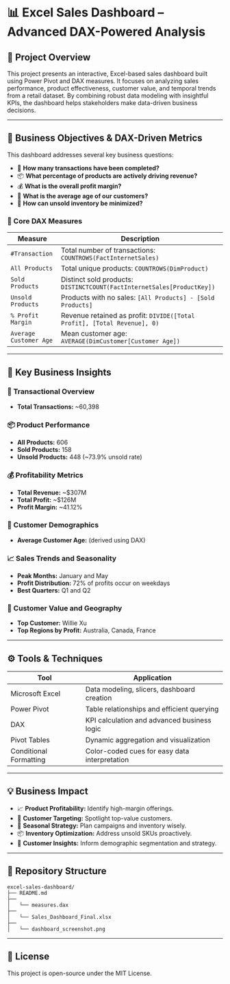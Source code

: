 # 📊 Excel Sales Dashboard – Advanced DAX-Powered Analysis

## 📘 Project Overview
This project presents an interactive, Excel-based sales dashboard built using Power Pivot and DAX measures. It focuses on analyzing sales performance, product effectiveness, customer value, and temporal trends from a retail dataset. By combining robust data modeling with insightful KPIs, the dashboard helps stakeholders make data-driven business decisions.

---

## 🎯 Business Objectives & DAX-Driven Metrics

This dashboard addresses several key business questions:

- 🔢 **How many transactions have been completed?**
- 📦 **What percentage of products are actively driving revenue?**
- 💰 **What is the overall profit margin?**
- 👥 **What is the average age of our customers?**
- 🚫 **How can unsold inventory be minimized?**

### 🧮 Core DAX Measures

| Measure              | Description                                                                 |
|----------------------|-----------------------------------------------------------------------------|
| `#Transaction`       | Total number of transactions: `COUNTROWS(FactInternetSales)`                |
| `All Products`       | Total unique products: `COUNTROWS(DimProduct)`                              |
| `Sold Products`      | Distinct sold products: `DISTINCTCOUNT(FactInternetSales[ProductKey])`      |
| `Unsold Products`    | Products with no sales: `[All Products] - [Sold Products]`                  |
| `% Profit Margin`    | Revenue retained as profit: `DIVIDE([Total Profit], [Total Revenue], 0)`    |
| `Average Customer Age` | Mean customer age: `AVERAGE(DimCustomer[Customer Age])`                   |

---

## 📌 Key Business Insights

### 🧾 Transactional Overview
- **Total Transactions:** ~60,398

### 📦 Product Performance
- **All Products:** 606
- **Sold Products:** 158
- **Unsold Products:** 448 (~73.9% unsold rate)

### 💰 Profitability Metrics
- **Total Revenue:** ~$307M
- **Total Profit:** ~$126M
- **Profit Margin:** ~41.12%

### 👥 Customer Demographics
- **Average Customer Age:** (derived using DAX)

### 📈 Sales Trends and Seasonality
- **Peak Months:** January and May
- **Profit Distribution:** 72% of profits occur on weekdays
- **Best Quarters:** Q1 and Q2

### 🎯 Customer Value and Geography
- **Top Customer:** Willie Xu
- **Top Regions by Profit:** Australia, Canada, France

---

## ⚙️ Tools & Techniques

| Tool             | Application                                                                 |
|------------------|-----------------------------------------------------------------------------|
| Microsoft Excel  | Data modeling, slicers, dashboard creation                                   |
| Power Pivot      | Table relationships and efficient querying                                  |
| DAX              | KPI calculation and advanced business logic                                 |
| Pivot Tables     | Dynamic aggregation and visualization                                       |
| Conditional Formatting | Color-coded cues for easy data interpretation                      |

---

## 💡 Business Impact

- 📈 **Product Profitability:** Identify high-margin offerings.
- 🎯 **Customer Targeting:** Spotlight top-value customers.
- 📅 **Seasonal Strategy:** Plan campaigns and inventory wisely.
- 📦 **Inventory Optimization:** Address unsold SKUs proactively.
- 🧬 **Customer Insights:** Inform demographic segmentation and strategy.

---

## 📂 Repository Structure

```
excel-sales-dashboard/
├── README.md
├── 
│   └── measures.dax
├── 
│   └── Sales_Dashboard_Final.xlsx 
├── 
│   └── dashboard_screenshot.png
```

---

## 📜 License

This project is open-source under the MIT License.
